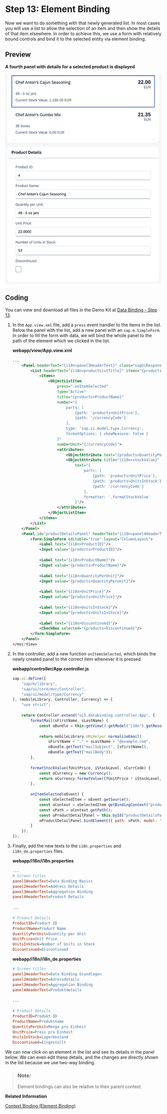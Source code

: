 <!-- loio6c7c5c266b534e7ea9a28f861dc515f5 -->

# Step 13: Element Binding

Now we want to do something with that newly generated list. In most cases you will use a list to allow the selection of an item and then show the details of that item elsewhere. In order to achieve this, we use a form with relatively bound controls and bind it to the selected entity via element binding.



## Preview

  
  
**A fourth panel with details for a selected product is displayed**

![The graphic has an explanatory text](images/Tutorial_Data_Binding_Step_13_872d2ed.png "A fourth panel with details for a selected product is displayed")



## Coding

You can view and download all files in the Demo Kit at [Data Binding - Step 13](https://ui5.sap.com/#/entity/sap.ui.core.tutorial.databinding/sample/sap.ui.core.tutorial.databinding.13).

1.  In the `App.view.xml` file, add a `press` event handler to the items in the list. Below the panel with the list, add a new panel with an `sap.m.SimpleForm`. In order to fill the form with data, we will bind the whole panel to the path of the element which we clicked in the list.

    **webapp/view/App.view.xml**

    ```xml
    ...
      	<Panel headerText="{i18n>panel3HeaderText}" class="sapUiResponsiveMargin" width="auto">
    		<List headerText="{i18n>productListTitle}" items="{products>/Products}">
    			<items>
    				<ObjectListItem
    					press=".onItemSelected"
    					type="Active"
    					title="{products>ProductName}"
    					number="{
    						parts: [
    							{path: 'products>UnitPrice'},
    							{path: '/currencyCode'}
    						],
    						type: 'sap.ui.model.type.Currency',
    						formatOptions: { showMeasure: false }
    					}"
    					numberUnit="{/currencyCode}">
    					<attributes>
    						<ObjectAttribute text="{products>QuantityPerUnit}"/>
    						<ObjectAttribute title="{i18n>stockValue}"
    							text="{
    								parts: [
    									{path: 'products>UnitPrice'},
    									{path: 'products>UnitsInStock'},
    									{path: '/currencyCode'}
    								],
    								formatter: '.formatStockValue'
    							}"/>
    					</attributes>
    				</ObjectListItem>
    			</items>
    		</List>
    	</Panel>
    	<Panel id="productDetailsPanel" headerText="{i18n>panel4HeaderText}" class="sapUiResponsiveMargin" width="auto">
    		<form:SimpleForm editable="true" layout="ColumnLayout">
    			<Label text="{i18n>ProductID}"/>
    			<Input value="{products>ProductID}"/>
    
    			<Label text="{i18n>ProductName}"/>
    			<Input value="{products>ProductName}"/>
    
    			<Label text="{i18n>QuantityPerUnit}"/>
    			<Input value="{products>QuantityPerUnit}"/>
    
    			<Label text="{i18n>UnitPrice}"/>
    			<Input value="{products>UnitPrice}"/>
    
    			<Label text="{i18n>UnitsInStock}"/>
    			<Input value="{products>UnitsInStock}"/>
    
    			<Label text="{i18n>Discontinued}"/>
    			<CheckBox selected="{products>Discontinued}"/>
    		</form:SimpleForm>
    	</Panel>
    </mvc:View>
    ```

2.  In the controller, add a new function `onItemsSelected`, which binds the newly created panel to the correct item whenever it is pressed.

    **webapp/controller/App.controller.js**

    ```js
    sap.ui.define([
    	"sap/m/library",
    	"sap/ui/core/mvc/Controller",
    	"sap/ui/model/type/Currency"
    ], (mobileLibrary, Controller, Currency) => {
    	"use strict";
    
    	return Controller.extend("ui5.databinding.controller.App", {
    		formatMail(sFirstName, sLastName) {
    			const oBundle = this.getView().getModel("i18n").getResourceBundle();
    
    			return mobileLibrary.URLHelper.normalizeEmail(
    				sFirstName + "." + sLastName + "@example.com",
    				oBundle.getText("mailSubject", [sFirstName]),
    				oBundle.getText("mailBody"));
    		},
    
    		formatStockValue(fUnitPrice, iStockLevel, sCurrCode) {
    			const oCurrency = new Currency();
    			return oCurrency.formatValue([fUnitPrice * iStockLevel, sCurrCode], "string");
    		},
    
    		onItemSelected(oEvent) {
    			const oSelectedItem = oEvent.getSource();
    			const oContext = oSelectedItem.getBindingContext("products");
    			const sPath = oContext.getPath();
    			const oProductDetailPanel = this.byId("productDetailsPanel");
    			oProductDetailPanel.bindElement({ path: sPath, model: "products" });
    		}
    	});
    });
    ```

3.  Finally, add the new texts to the `i18n.properties` and `i18n_de.properties` files.

    **webapp/i18n/i18n.properties**

    ```ini
    ...
    # Screen titles
    panel1HeaderText=Data Binding Basics
    panel2HeaderText=Address Details
    panel3HeaderText=Aggregation Binding
    panel4HeaderText=Product Details
    
    ...
    
    # Product Details
    ProductID=Product ID
    ProductName=Product Name
    QuantityPerUnit=Quantity per Unit
    UnitPrice=Unit Price
    UnitsInStock=Number of Units in Stock
    Discontinued=Discontinued
    
    ```

    **webapp/i18n/i18n\_de.properties**

    ```ini
    # Screen titles
    panel1HeaderText=Data Binding Grundlagen
    panel2HeaderText=Adressdetails
    panel3HeaderText=Aggregation Binding
    panel4HeaderText=Produktdetails
     
    ...
    
    # Product Details
    ProductID=Produkt-ID
    ProductName=Produktname
    QuantityPerUnit=Menge pro Einheit
    UnitPrice=Preis pro Einheit
    UnitsInStock=Lagerbestand
    Discontinued=Eingestellt
    ```


We can now click on an element in the list and see its details in the panel below. We can even edit these details, and the changes are directly shown in the list because we use two-way binding.

> ### Note:  
> Element bindings can also be relative to their parent context.

**Related Information**  


[Context Binding \(Element Binding\)](../04_Essentials/context-binding-element-binding-91f05e8.md "Context binding (or element binding) allows you to bind elements to a specific object in the model data, which will create a binding context and allow relative binding within the control and all of its children. This is especially helpful in list-detail scenarios.")

